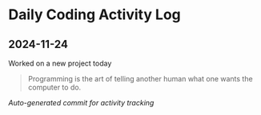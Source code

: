 # Daily Coding Activity Log

## 2024-11-24

Worked on a new project today

> Programming is the art of telling another human what one wants the computer to do.

*Auto-generated commit for activity tracking*
